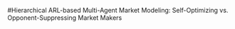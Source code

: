 #Hierarchical ARL-based Multi-Agent Market Modeling: Self-Optimizing vs. Opponent-Suppressing Market Makers
